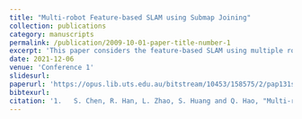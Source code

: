 ```yaml
---
title: "Multi-robot Feature-based SLAM using Submap Joining"
collection: publications
category: manuscripts
permalink: /publication/2009-10-01-paper-title-number-1
excerpt: 'This paper considers the feature-based SLAM using multiple robots. To reduce the computational complexity and data storage, a distributed multi-robot feature-based SLAM algorithm under submap joining scheme is proposed. Each robot first independently builds a submap using the information collected by its sensors. Once the robots can observe each other, the submaps can then be fused together to obtain a global map. We implemented and tested the proposed algorithm in both simulation and real world environments. Both simulation and experimental results have validated the robustness and accuracy of the proposed algorithm.'
date: 2021-12-06
venue: 'Conference 1'
slidesurl: 
paperurl: 'https://opus.lib.uts.edu.au/bitstream/10453/158575/2/pap131s2-file1.pdf'
bibtexurl: 
citation: '1.	S. Chen, R. Han, L. Zhao, S. Huang and Q. Hao, "Multi-robot Feature-based SLAM using Submap Joining," In Australasian Conference on Robotics and Automation, ACRA Online, 2021, 2021-December, pp. 1-8'
---
```


